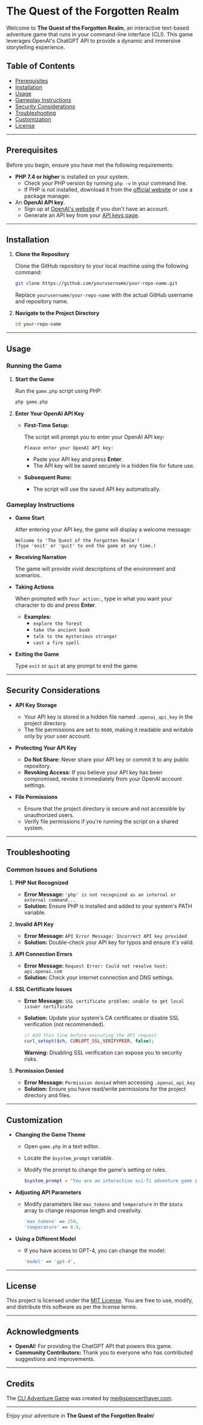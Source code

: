 # The Quest of the Forgotten Realm

Welcome to **The Quest of the Forgotten Realm**, an interactive text-based adventure game that runs in your command-line interface (CLI). This game leverages OpenAI's ChatGPT API to provide a dynamic and immersive storytelling experience.

## Table of Contents

- [Prerequisites](#prerequisites)
- [Installation](#installation)
- [Usage](#usage)
- [Gameplay Instructions](#gameplay-instructions)
- [Security Considerations](#security-considerations)
- [Troubleshooting](#troubleshooting)
- [Customization](#customization)
- [License](#license)

---

## Prerequisites

Before you begin, ensure you have met the following requirements:

- **PHP 7.4 or higher** is installed on your system.
  - Check your PHP version by running `php -v` in your command line.
  - If PHP is not installed, download it from the [official website](https://www.php.net/downloads.php) or use a package manager.
- An **OpenAI API key**.
  - Sign up at [OpenAI's website](https://platform.openai.com/signup/) if you don't have an account.
  - Generate an API key from your [API keys page](https://platform.openai.com/account/api-keys).

---

## Installation

1. **Clone the Repository**

   Clone the GitHub repository to your local machine using the following command:

   ```bash
   git clone https://github.com/yourusername/your-repo-name.git
   ```

   Replace `yourusername/your-repo-name` with the actual GitHub username and repository name.

2. **Navigate to the Project Directory**

   ```bash
   cd your-repo-name
   ```

---

## Usage

### Running the Game

1. **Start the Game**

   Run the `game.php` script using PHP:

   ```bash
   php game.php
   ```

2. **Enter Your OpenAI API Key**

   - **First-Time Setup:**

     The script will prompt you to enter your OpenAI API key:

     ```
     Please enter your OpenAI API key:
     ```

     - Paste your API key and press **Enter**.
     - The API key will be saved securely in a hidden file for future use.

   - **Subsequent Runs:**

     - The script will use the saved API key automatically.

### Gameplay Instructions

- **Game Start**

  After entering your API key, the game will display a welcome message:

  ```
  Welcome to 'The Quest of the Forgotten Realm'!
  (Type 'exit' or 'quit' to end the game at any time.)
  ```

- **Receiving Narration**

  The game will provide vivid descriptions of the environment and scenarios.

- **Taking Actions**

  When prompted with `Your action:`, type in what you want your character to do and press **Enter**.

  - **Examples:**
    - `explore the forest`
    - `take the ancient book`
    - `talk to the mysterious stranger`
    - `cast a fire spell`

- **Exiting the Game**

  Type `exit` or `quit` at any prompt to end the game.

---

## Security Considerations

- **API Key Storage**

  - Your API key is stored in a hidden file named `.openai_api_key` in the project directory.
  - The file permissions are set to `0600`, making it readable and writable only by your user account.

- **Protecting Your API Key**

  - **Do Not Share:** Never share your API key or commit it to any public repository.
  - **Revoking Access:** If you believe your API key has been compromised, revoke it immediately from your OpenAI account settings.

- **File Permissions**

  - Ensure that the project directory is secure and not accessible by unauthorized users.
  - Verify file permissions if you're running the script on a shared system.

---

## Troubleshooting

### Common Issues and Solutions

1. **PHP Not Recognized**

   - **Error Message:** `'php' is not recognized as an internal or external command...`
   - **Solution:** Ensure PHP is installed and added to your system's PATH variable.

2. **Invalid API Key**

   - **Error Message:** `API Error Message: Incorrect API key provided`
   - **Solution:** Double-check your API key for typos and ensure it's valid.

3. **API Connection Errors**

   - **Error Message:** `Request Error: Could not resolve host: api.openai.com`
   - **Solution:** Check your internet connection and DNS settings.

4. **SSL Certificate Issues**

   - **Error Message:** `SSL certificate problem: unable to get local issuer certificate`
   - **Solution:** Update your system's CA certificates or disable SSL verification (not recommended).

     ```php
     // Add this line before executing the API request
     curl_setopt($ch, CURLOPT_SSL_VERIFYPEER, false);
     ```

     **Warning:** Disabling SSL verification can expose you to security risks.

5. **Permission Denied**

   - **Error Message:** `Permission denied` when accessing `.openai_api_key`
   - **Solution:** Ensure you have read/write permissions for the project directory and files.

---

## Customization

- **Changing the Game Theme**

  - Open `game.php` in a text editor.
  - Locate the `$system_prompt` variable.
  - Modify the prompt to change the game's setting or rules.

    ```php
    $system_prompt = "You are an interactive sci-fi adventure game set in space...";
    ```

- **Adjusting API Parameters**

  - Modify parameters like `max_tokens` and `temperature` in the `$data` array to change response length and creativity.

    ```php
    'max_tokens' => 250,
    'temperature' => 0.9,
    ```

- **Using a Different Model**

  - If you have access to GPT-4, you can change the model:

    ```php
    'model' => 'gpt-4',
    ```

---

## License

This project is licensed under the [MIT License](LICENSE). You are free to use, modify, and distribute this software as per the license terms.

---

## Acknowledgments

- **OpenAI:** For providing the ChatGPT API that powers this game.
- **Community Contributors:** Thank you to everyone who has contributed suggestions and improvements.

---

## Credits

The [CLI Adventure Game](https://discord.com/channels/1219339944926118008/1298081804208570388/1299511739880177775) was created by [me@spencerthayer.com](me@spencerthayer.com).

---

Enjoy your adventure in **The Quest of the Forgotten Realm**!